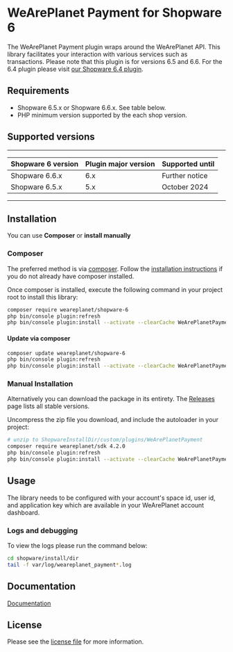 

WeArePlanet Payment for Shopware 6
=============================

The WeArePlanet Payment plugin wraps around the WeArePlanet API. This library facilitates your interaction with various services such as transactions.
Please note that this plugin is for versions 6.5 and 6.6. For the 6.4 plugin please visit [our Shopware 6.4 plugin](https://github.com/weareplanet/shopware-6-4).

## Requirements

- Shopware 6.5.x or Shopware 6.6.x. See table below.
- PHP minimum version supported by the each shop version.

## Supported versions

___________________________________________________________________________________
| Shopware 6 version            | Plugin major version   | Supported until        |
|-------------------------------|------------------------|------------------------|
| Shopware 6.6.x                | 6.x                    | Further notice         |
| Shopware 6.5.x                | 5.x                    | October 2024           |
-----------------------------------------------------------------------------------

## Installation

You can use **Composer** or **install manually**

### Composer

The preferred method is via [composer](https://getcomposer.org). Follow the
[installation instructions](https://getcomposer.org/doc/00-intro.md) if you do not already have
composer installed.

Once composer is installed, execute the following command in your project root to install this library:

```bash
composer require weareplanet/shopware-6
php bin/console plugin:refresh
php bin/console plugin:install --activate --clearCache WeArePlanetPayment
```

#### Update via composer
```bash
composer update weareplanet/shopware-6
php bin/console plugin:refresh
php bin/console plugin:install --activate --clearCache WeArePlanetPayment
```

### Manual Installation

Alternatively you can download the package in its entirety. The [Releases](../../releases) page lists all stable versions.

Uncompress the zip file you download, and include the autoloader in your project:

```bash
# unzip to ShopwareInstallDir/custom/plugins/WeArePlanetPayment
composer require weareplanet/sdk 4.2.0
php bin/console plugin:refresh
php bin/console plugin:install --activate --clearCache WeArePlanetPayment
```

## Usage
The library needs to be configured with your account's space id, user id, and application key which are available in your WeArePlanet
account dashboard.

### Logs and debugging
To view the logs please run the command below:
```bash
cd shopware/install/dir
tail -f var/log/weareplanet_payment*.log
```

## Documentation

[Documentation](https://plugin-documentation.weareplanet.com/weareplanet/shopware-6/6.1.4/docs/en/documentation.html)

## License

Please see the [license file](https://github.com/weareplanet/shopware-6/blob/master/LICENSE.txt) for more information.
